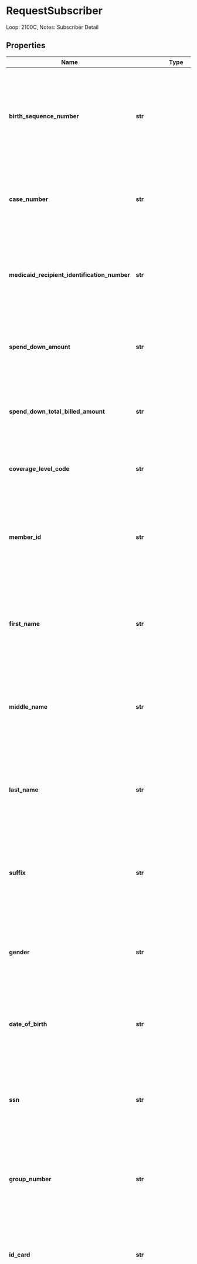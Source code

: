 # RequestSubscriber

Loop: 2100C, Notes: Subscriber Detail

## Properties
Name | Type | Description | Notes
------------ | ------------- | ------------- | -------------
**birth_sequence_number** | **str** | Loop: 2100C Segment: INS, Element: INS17, Notes: Birth Sequence Number - must be exactly 9 positive unsigned numeric characters. | [optional] 
**case_number** | **str** | Loop: 2100C Segment: REF, Element: REF02, Notes: REF01&#x3D;3H Case Number | [optional] 
**medicaid_recipient_identification_number** | **str** | Loop: 2110C Segment: REF, Element: REF02, Notes: REF01&#x3D;NQ Medicaid Recipient Identification Number | [optional] 
**spend_down_amount** | **str** | Loop: 2110C Segment: ATM, Element: ATM02, Notes: ATM01&#x3D;R Spend Down | [optional] 
**spend_down_total_billed_amount** | **str** | Loop: 2110C Segment: ATM, Element: ATM02, Notes: ATM01&#x3D;PB Billed Amount | [optional] 
**coverage_level_code** | **str** | Loop: 2110C Segment: EQ, Element: EQ03, Notes: Retired, Not Used | [optional] 
**member_id** | **str** | Loop: 2100C and 2100D, Segment: MN1, Element: NM109, Notes: NM108&#x3D;MI, memberId 2-80 alphanumeric characters | [optional] 
**first_name** | **str** | Loop: 2100C and 2100D, Segment: MN1, Element: NM104, Notes: firstName 1-35 alphanumeric characters | [optional] 
**middle_name** | **str** | Loop: 2100C and 2100D, Segment: MN1, Element: NM105, Notes: middleName 1-25 alphanumeric characters | [optional] 
**last_name** | **str** | Loop: 2100C and 2100D, Segment: MN1, Element: NM103, Notes: lastName 1-60 alphanumeric characters | [optional] 
**suffix** | **str** | Loop: 2100C and 2100D, Segment: MN1, Element: NM107, Notes: lastName 1-10 alphanumeric characters | [optional] 
**gender** | **str** | Loop: 2100C and 2100D, Segment: DMG, Element: DMG03, Notes: gender 1 character &#39;M&#39; or &#39;F&#39; | [optional] 
**date_of_birth** | **str** | Loop: 2100C and 2100D, Segment: DMG, Element: DMG02, Notes: date of birth in YYYYMMDD | [optional] 
**ssn** | **str** | Loop: 2100C and 2100D, Segment: REF, Element: REF02, Notes: REF01&#x3D;SY Social Security Number | [optional] 
**group_number** | **str** | Loop: 2100C and 2100D, Segment: REF, Element: REF02, Notes: REF01&#x3D;6P Group Number | [optional] 
**id_card** | **str** | Loop: 2100C and 2100D, Segment: REF, Element: REF02, Notes: REF01&#x3D;HJ Identity Card Number | [optional] 
**provider_code** | **str** | Loop: 2100C and 2100D, Segment: PRV, Element: PRV01, Notes: Allowed Values are: &#39;AD&#39; Admitting, &#39;AT&#39; Attending, &#39;BI&#39; Billing, &#39;CO&#39; Consulting, &#39;CV&#39; Covering, &#39;H&#39; Hospital, &#39;HH&#39; Home Health Care, &#39;LA&#39; Laboratory, &#39;OT&#39; Other Physician, &#39;P1&#39; Pharmacist, &#39;P2&#39; Pharmacy, &#39;PC&#39; Primary Care Physician, &#39;PE&#39; Performing, &#39;R&#39; Rural Health Clinic, &#39;RF&#39; Referring, &#39;SK&#39; Skilled Nursing Facility, &#39;SU&#39; Supervising | [optional] 
**reference_identification_qualifier** | **str** | Loop: 2100C and 2100D, Segment: PRV, Element: PRV02, Notes: Allowed Values are: &#39;9K&#39; Servicer, &#39;D3&#39; National Council for Prescription Drug Programs Pharmacy Number, &#39;EI&#39; Employer&#39;s Identification Number, &#39;HPI&#39; Centers for Medicare and Medicaid Services National Provider Identifier, &#39;PXC&#39; Health Care Provider Taxonomy Code, &#39;SY&#39; Social Security Number, &#39;TJ&#39; Federal Taxpayer&#39;s Identification Number | [optional] 
**provider_identifier** | **str** | Loop: 2100C and 2100D, Segment: PRV, Element: PRV03, Notes: Provider Identifier | [optional] 
**beginning_card_issue_date** | **str** | Loop: 2110C and 2110D, Segment: DTP, Element: DTP03, Notes: DTP01&#x3D;102, DTP02&#x3D;RD8 Retired | [optional] 
**end_card_issue_date** | **str** | Loop: 2110C and 2110D, Segment: DTP, Element: DTP03, Notes: DTP01&#x3D;102, DTP02&#x3D;RD8 Retired | [optional] 
**id_card_issue_date** | **str** | Loop: 2110C and 2110D, Segment: DTP, Element: DTP03, Notes: DTP01&#x3D;102, DTP02&#x3D;D8 Retired | [optional] 
**plan_issue_date** | **str** | Loop: 2110C and 2110D, Segment: DTP, Element: DTP03, Notes: DTP01&#x3D;291, DTP02&#x3D;D8 Retired | [optional] 
**beginning_plan_issue_date** | **str** | Loop: 2110C and 2110D, Segment: DTP, Element: DTP03, Notes: DTP01&#x3D;291, DTP02&#x3D;RD8 Retired | [optional] 
**end_plan_issue_date** | **str** | Loop: 2110C and 2110D, Segment: DTP, Element: DTP03, Notes: DTP01&#x3D;291, DTP02&#x3D;RD8 Retired | [optional] 
**health_care_code_information** | [**List[HealthCareInformation]**](HealthCareInformation.md) | Loop: 2100C and 2100D, Segment: HI, Element: HI01-1 HI01-2, Notes: Health Care Diagnosis | [optional] 
**address** | [**Address**](Address.md) |  | [optional] 
**additional_identification** | [**AdditionalIdentification**](AdditionalIdentification.md) |  | [optional] 

## Example

```python
from openapi_client.models.request_subscriber import RequestSubscriber

# TODO update the JSON string below
json = "{}"
# create an instance of RequestSubscriber from a JSON string
request_subscriber_instance = RequestSubscriber.from_json(json)
# print the JSON string representation of the object
print RequestSubscriber.to_json()

# convert the object into a dict
request_subscriber_dict = request_subscriber_instance.to_dict()
# create an instance of RequestSubscriber from a dict
request_subscriber_form_dict = request_subscriber.from_dict(request_subscriber_dict)
```
[[Back to Model list]](../README.md#documentation-for-models) [[Back to API list]](../README.md#documentation-for-api-endpoints) [[Back to README]](../README.md)


